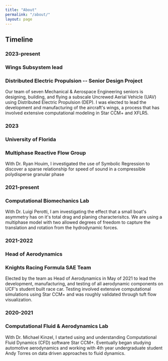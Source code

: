 ```yaml
---
title: "About"
permalink: "/about/"
layout: page
---
```



## Timeline

### 2023-present
### Wings Subsystem lead
### Distributed Electric Propulsion -- Senior Design Project
Our team of seven Mechanical & Aerospace Engineering seniors is designing, building, and flying a subscale Uncrewed Aerial Vehicle (UAV) using Distributed Electric Propulsion (DEP). I was elected to lead the development and manufacturing of the aircraft's wings, a process that has involved extensive computational modeling in Star CCM+ and XFLR5.

### 2023
### University of Florida
### Multiphase Reactive Flow Group
With Dr. Ryan Houim, I investigated the use of Symbolic Regression to discover a sparse relationship for speed of sound in a compressible polydisperse granular phase

### 2021-present
### Computational Biomechanics Lab
With Dr. Luigi Perotti, I am investigating the effect that a small boat's asymmetry has on it's total drag and planing characterisitcs. We are using a multiphase model with two allowed degrees of freedom to capture the translation and rotation from the hydrodynamic forces.

### 2021-2022
### Head of Aerodynamics
### Knights Racing Formula SAE Team
Elected by the team as Head of Aerodynamics in May of 2021 to lead the development, manufacturing, and testing of all aerodynamic components on UCF's student built race car. Testing involved extensive computational simulations using Star CCM+ and was roughly validated through tuft flow visualization.


### 2020-2021
### Computational Fluid & Aerodynamics Lab
With Dr. Michael Kinzel, I started using and understanding Computational Fluid Dynamics (CFD) software Star CCM+. Eventually began studying automotive aerodynamics and working with 4th year undergraduate student Andy Torres on data driven approaches to fluid dynamics.









